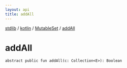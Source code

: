 ```yaml
---
layout: api
title: addAll
---
```

[stdlib](../../index.md) / [kotlin](../index.md) / [MutableSet](index.md) / [addAll](addAll.md)

# addAll

```
abstract public fun addAll(c: Collection<E>): Boolean
```
